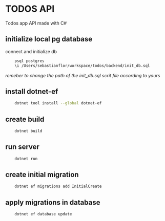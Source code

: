 # TODOS API

Todos app API made with C#

## initialize local pg database

connect and initialize db

```bash
    psql postgres
    \i /Users/sebastianflor/workspace/todos/backend/init_db.sql
```

*remeber to change the path of the init_db.sql scrit file according to yours*

## install dotnet-ef

```bash
    dotnet tool install --global dotnet-ef
```

## create build

```bash
    dotnet build
```

## run server

```bash
    dotnet run
```

## create initial migration

```bash
    dotnet ef migrations add InitialCreate
```

## apply migrations in database

```bash
    dotnet ef database update
```
